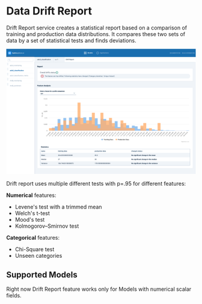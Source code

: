 # Data Drift Report

Drift Report service creates a statistical report based on a comparison of training and production data distributions. It compares these two sets of data by a set of statistical tests and finds deviations.

![](../../.gitbook/assets/drift_report_screenshot%20%281%29%20%284%29%20%284%29.png)

Drift report uses multiple different tests with p=.95 for different features:

**Numerical** features:

* Levene's test with a trimmed mean 
* Welch's t-test
* Mood's test
* Kolmogorov–Smirnov test

**Categorical** features:

* Chi-Square test
* Unseen categories

## Supported Models

Right now Drift Report feature works only for Models with numerical scalar fields.

